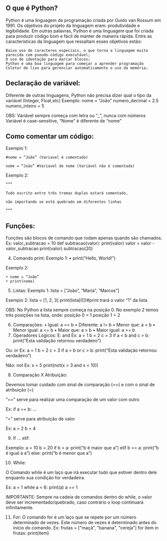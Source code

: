 ## O que é Python?

Python é uma linguagem de programação criada por Guido van Rossum em 1991. Os objetivos do projeto da linguagem eram: produtividade e legibilidade. Em outras palavras, Python é uma linguagem que foi criada para produzir código bom e fácil de manter de maneira rápida. Entre as características da linguagem que ressaltam esses objetivos estão:

    Baixo uso de caracteres especiais, o que torna a linguagem muito parecida com pseudo-código executável;
    O uso de identação para marcar blocos;
    Python é uma boa linguagem para começar a aprender programação
    Coletor de lixo para gerenciar automaticamente o uso da memória;

## Declaração de variável:

Diferente de outras linguagens, Python não precisa dizer qual o tipo da variável (Integer, Float,etc)
Exemplo:
    nome = “João”
    numero_decimal = 2.5
    numero_inteiro = 5

OBS:
    Variável sempre começa com letra ou “_”, nunca com números
    Variável é case-sensitive, “Nome” é diferente de “nome”

## Como comentar um código:

Exemplo 1:

    #nome = “João” (Variavel é comentada)​

    nome = “João” #Variavel de nome (Variável não é comentada)​

Exemplo 2:

    “””

    Tudo escrito entre três tremas duplas estará comentado,

    não importando se está quebrado em diferentes linhas

    ”””


## Funções:
Funções são blocos de comando que rodam apenas quando são chamados.
Ex: 
    valor_subtracao = 10
    def subtracao(valor):
        print(valor)
    valor = valor - valor_subtracao
    print(valor)
    subtracao(20)

4. Comando print:
Exemplo 1:
    • print(“Hello, World!”)

Exemplo 2:

    • nome = “João”
    • print(nome)

5. Listas:
Exemplo 1:
lista = [“João”, “Maria”, “Marcos”]

Exemplo 2:
lista = [1, 2, 3]
print(lista[0])#print trará o valor “1” da lista

OBS:
No Python a lista sempre começa na posição 0. No exemplo 2 temos três posições na lista, onde:
posição 0 = 1
posição 1 = 2

6. Comparações:
    • Igual: a == b
    • Diferente: a != b
    • Menor que: a < b
    • Menor igual: a <= b
    • Maior que: a > b
    • Maior igual: a >= b
7. Operadores Lógicos:
E: and
Ex: a = 1
      b = 2
      c = 3
      if a < b and c > b:
print(“Esta validação retornou verdadeiro”)

Ou: or
Ex: a = 1
       b = 2
       c = 3
       if a > b or c > b:
print(“Esta validação retornou verdadeiro”)

Não: not
Ex: x = 5
      print(not(x > 3 and x < 10))

8. Comparação X Atribuição:

Devemos tomar cuidado com sinal de comparação (==) e com o sinal de atribuição (=)

“==” serve para realizar uma comparação de um valor com outro

Ex: if a == b:
…

“=” serve para atribuição de valor

Ex: a = 2
      b = 4

9. If … elif:

Exemplo:
              a = 10
              b = 20
  if b > a:
print(“b é maior que a”)
  elif b == a:
print(“b é igual a a”)
  else:
print(“b é menor que a”)

10. While:

O Comando while é um laço que irá executar tudo que estiver dentro dele enquanto sua condição for verdadeira.

Ex: a = 1
      while a < 6:
print(a)
a += 1

IMPORTANTE: Sempre na cadeia de comandos dentro do while, o valor deve ser incrementado/quebrado, caso contrário o loop continuará infinitamente.


11. For:
O comando for é um laço que se repete por um número determinado de vezes. Este número de vezes é determinado antes do início do comando.
Ex: frutas = ["maçã", "banana", "cereja"]
       for item in frutas:
       print(item)

